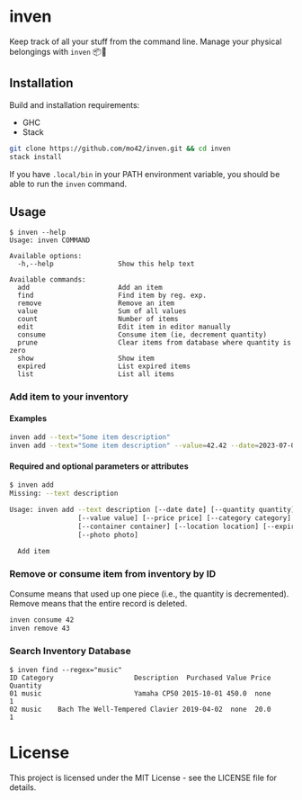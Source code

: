 # inven
Keep track of all your stuff from the command line. Manage your physical belongings with `inven` 📦📜

## Installation

Build and installation requirements:
- GHC
- Stack

```sh
git clone https://github.com/mo42/inven.git && cd inven
stack install
```

If you have `.local/bin` in your PATH environment variable, you should be able
to run the `inven` command.

## Usage

```
$ inven --help
Usage: inven COMMAND

Available options:
  -h,--help                Show this help text

Available commands:
  add                      Add an item
  find                     Find item by reg. exp.
  remove                   Remove an item
  value                    Sum of all values
  count                    Number of items
  edit                     Edit item in editor manually
  consume                  Consume item (ie, decrement quantity)
  prune                    Clear items from database where quantity is zero
  show                     Show item
  expired                  List expired items
  list                     List all items
```


### Add item to your inventory

#### Examples
```sh
inven add --text="Some item description"
inven add --text="Some item description" --value=42.42 --date=2023-07-01
```

#### Required and optional parameters or attributes
```sh
$ inven add
Missing: --text description

Usage: inven add --text description [--date date] [--quantity quantity]
                 [--value value] [--price price] [--category category]
                 [--container container] [--location location] [--expiry expiry]
                 [--photo photo]

  Add item
```


### Remove or consume item from inventory by ID
Consume means that used up one piece (i.e., the quantity is decremented).
Remove means that the entire record is deleted.
```sh
inven consume 42
inven remove 43
```

### Search Inventory Database
```
$ inven find --regex="music"
ID Category                    Description  Purchased Value Price Quantity
01 music                       Yamaha CP50 2015-10-01 450.0  none        1
02 music    Bach The Well-Tempered Clavier 2019-04-02  none  20.0        1
```

# License

This project is licensed under the MIT License - see the LICENSE file for details.
